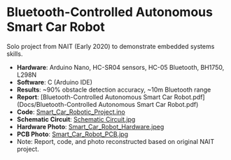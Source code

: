 # Bluetooth-Controlled Autonomous Smart Car Robot
Solo project from NAIT (Early 2020) to demonstrate embedded systems skills.
- **Hardware**: Arduino Nano, HC-SR04 sensors, HC-05 Bluetooth, BH1750, L298N
- **Software**: C (Arduino IDE)
- **Results**: ~90% obstacle detection accuracy, ~10m Bluetooth range
- **Report**: [Bluetooth-Controlled Autonomous Smart Car Robot.pdf](Docs/Bluetooth-Controlled Autonomous Smart Car Robot.pdf)
- **Code**: [Smart_Car_Robotic_Project.ino](Code/Smart_Car_Robotic_Project.ino)
- **Schematic Circuit**: [Schematic Circuit.jpg](Images/Schematic_Circuit.jpg)
- **Hardware Photo**: [Smart_Car_Robot_Hardware.jpeg](Images/Smart_Car_Robot_Hardware.jpeg)
- **PCB Photo**: [Smart_Car_Robot_PCB.jpg](Images/Smart_Car_Robot_PCB.jpeg)
- Note: Report, code, and photo reconstructed based on original NAIT project.
